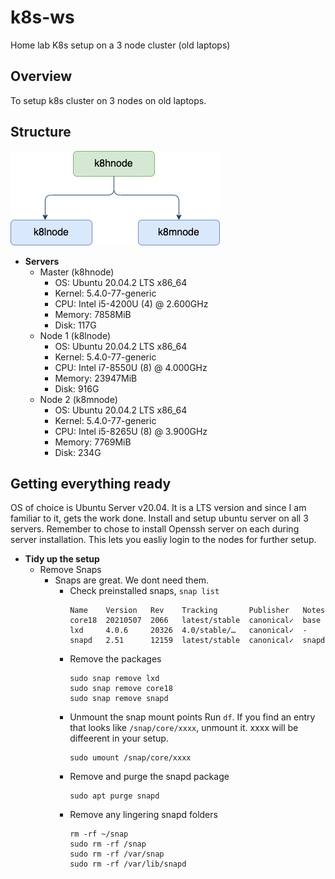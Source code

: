 # k8s-ws
Home lab K8s setup on a 3 node cluster (old laptops)

## Overview
To setup k8s cluster on 3 nodes on old laptops. 

## Structure
![](drawio/K8sCluster.png)

- **Servers**
    - Master (k8hnode)
        - OS: Ubuntu 20.04.2 LTS x86_64
        - Kernel: 5.4.0-77-generic
        - CPU: Intel i5-4200U (4) @ 2.600GHz
        - Memory: 7858MiB
        - Disk: 117G
    - Node 1 (k8lnode)
        - OS: Ubuntu 20.04.2 LTS x86_64
        - Kernel: 5.4.0-77-generic
        - CPU: Intel i7-8550U (8) @ 4.000GHz
        - Memory: 23947MiB
        - Disk: 916G
    - Node 2 (k8mnode)
        - OS: Ubuntu 20.04.2 LTS x86_64
        - Kernel: 5.4.0-77-generic
        - CPU: Intel i5-8265U (8) @ 3.900GHz
        - Memory: 7769MiB
        - Disk: 234G

## Getting everything ready
OS of choice is Ubuntu Server v20.04. It is a LTS version and since I am familiar to it, gets the work done.
Install and setup ubuntu server on all 3 servers. Remember to chose to install Openssh server on each during server installation. This lets you easliy login to the nodes for further setup.

- **Tidy up the setup**
    - Remove Snaps
        - Snaps are great. We dont need them.
            - Check preinstalled snaps, `snap list`
                ```
                Name    Version   Rev    Tracking       Publisher   Notes
                core18  20210507  2066   latest/stable  canonical✓  base
                lxd     4.0.6     20326  4.0/stable/…   canonical✓  -
                snapd   2.51      12159  latest/stable  canonical✓  snapd
                ```
            - Remove the packages
                ```
                sudo snap remove lxd
                sudo snap remove core18
                sudo snap remove snapd
                ```
            - Unmount the snap mount points
            Run `df`. If you find an entry that looks like `/snap/core/xxxx`, unmount it. xxxx will be diffeerent in your setup.
                ```
                sudo umount /snap/core/xxxx
                ```
            - Remove and purge the snapd package
                ```
                sudo apt purge snapd
                ```
            - Remove any lingering snapd folders
                ```
                rm -rf ~/snap
                sudo rm -rf /snap
                sudo rm -rf /var/snap
                sudo rm -rf /var/lib/snapd
                ```
